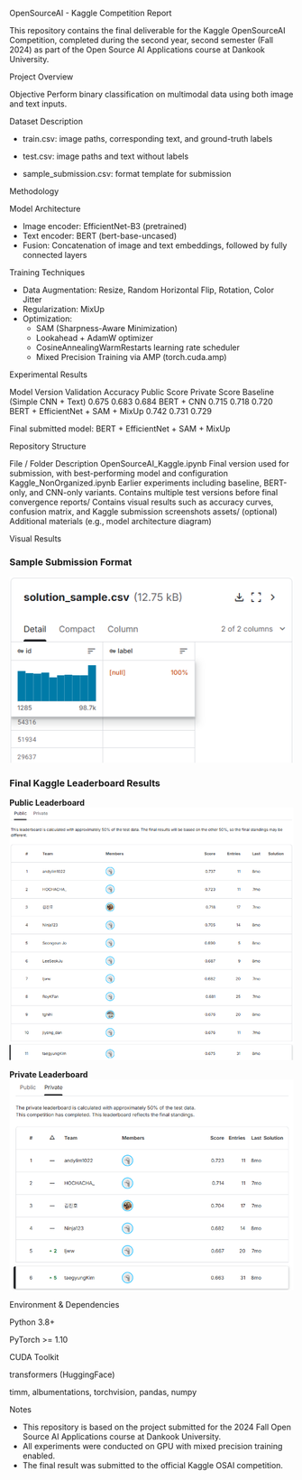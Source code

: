 OpenSourceAI - Kaggle Competition Report

This repository contains the final deliverable for the Kaggle OpenSourceAI Competition, completed during the second year, second semester (Fall 2024) as part of the Open Source AI Applications course at Dankook University.


Project Overview

Objective
Perform binary classification on multimodal data using both image and text inputs.

Dataset Description

* train.csv: image paths, corresponding text, and ground-truth labels

* test.csv: image paths and text without labels

* sample_submission.csv: format template for submission


Methodology

Model Architecture
* Image encoder: EfficientNet-B3 (pretrained)
* Text encoder: BERT (bert-base-uncased)
* Fusion: Concatenation of image and text embeddings, followed by fully connected layers

Training Techniques
* Data Augmentation: Resize, Random Horizontal Flip, Rotation, Color Jitter
* Regularization: MixUp
* Optimization:
    * SAM (Sharpness-Aware Minimization)
    * Lookahead + AdamW optimizer
    * CosineAnnealingWarmRestarts learning rate scheduler
    * Mixed Precision Training via AMP (torch.cuda.amp)


Experimental Results

Model Version	Validation Accuracy	Public Score	Private Score
Baseline (Simple CNN + Text)	0.675	0.683	0.684
BERT + CNN	0.715	0.718	0.720
BERT + EfficientNet + SAM + MixUp	0.742	0.731	0.729

Final submitted model:
BERT + EfficientNet + SAM + MixUp


Repository Structure

File / Folder	Description
OpenSourceAI_Kaggle.ipynb	Final version used for submission, with best-performing model and configuration
Kaggle_NonOrganized.ipynb	Earlier experiments including baseline, BERT-only, and CNN-only variants. Contains multiple test versions before final convergence
reports/	Contains visual results such as accuracy curves, confusion matrix, and Kaggle submission screenshots
assets/ (optional)	Additional materials (e.g., model architecture diagram)


Visual Results

### Sample Submission Format  
![Sample CSV](./snapshot/solution_sample_overview.png)

### Final Kaggle Leaderboard Results

**Public Leaderboard**  
![Public Leaderboard](./snapshot/Public_Leaderboard_Result.png)

**Private Leaderboard**  
![Private Leaderboard](./snapshot/Private_Leaderboard_Result.png)


Environment & Dependencies

Python 3.8+

PyTorch >= 1.10

CUDA Toolkit

transformers (HuggingFace)

timm, albumentations, torchvision, pandas, numpy


Notes
* This repository is based on the project submitted for the 2024 Fall Open Source AI Applications course at Dankook University.
* All experiments were conducted on GPU with mixed precision training enabled.
* The final result was submitted to the official Kaggle OSAI competition.
